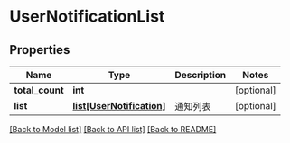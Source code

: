 # UserNotificationList

## Properties
Name | Type | Description | Notes
------------ | ------------- | ------------- | -------------
**total_count** | **int** |  | [optional] 
**list** | [**list[UserNotification]**](UserNotification.md) | 通知列表 | [optional] 

[[Back to Model list]](../README.md#documentation-for-models) [[Back to API list]](../README.md#documentation-for-api-endpoints) [[Back to README]](../README.md)


